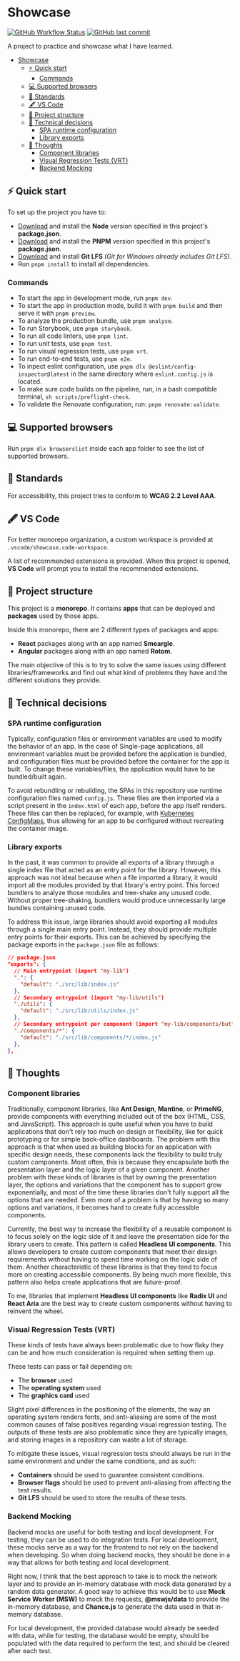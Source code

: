 # Showcase

[![GitHub Workflow Status](https://img.shields.io/github/actions/workflow/status/QuietNatu/showcase/ci.yml?style=for-the-badge)](https://github.com/QuietNatu/showcase/actions/workflows/ci.yml) [![GitHub last commit](https://img.shields.io/github/last-commit/QuietNatu/showcase?style=for-the-badge)](https://github.com/QuietNatu/showcase/branches/all)

A project to practice and showcase what I have learned.

- [Showcase](#showcase)
  - [⚡️ Quick start](#️-quick-start)
    - [Commands](#commands)
  - [💻 Supported browsers](#-supported-browsers)
  - [📝 Standards](#-standards)
  - [🖋️ VS Code](#️-vs-code)
  - [🧱 Project structure](#-project-structure)
  - [🔧 Technical decisions](#-technical-decisions)
    - [SPA runtime configuration](#spa-runtime-configuration)
    - [Library exports](#library-exports)
  - [💭 Thoughts](#-thoughts)
    - [Component libraries](#component-libraries)
    - [Visual Regression Tests (VRT)](#visual-regression-tests-vrt)
    - [Backend Mocking](#backend-mocking)

## ⚡️ Quick start

To set up the project you have to:

- [Download](https://nodejs.org/en/) and install the **Node** version specified in this project's **package.json**.
- [Download](https://pnpm.io/) and install the **PNPM** version specified in this project's **package.json**.
- [Download](https://git-lfs.com/) and install **Git LFS** _(Git for Windows already includes Git LFS)_.
- Run `pnpm install` to install all dependencies.

### Commands

- To start the app in development mode, run `pnpm dev`.
- To start the app in production mode, build it with `pnpm build` and then serve it with `pnpm preview`.
- To analyze the production bundle, use `pnpm analyse`.
- To run Storybook, use `pnpm storybook`.
- To run all code linters, use `pnpm lint`.
- To run unit tests, use `pnpm test`.
- To run visual regression tests, use `pnpm vrt`.
- To run end-to-end tests, use `pnpm e2e`.
- To inpect eslint configuration, use `pnpm dlx @eslint/config-inspector@latest` in the same directory where `eslint.config.js` is located.
- To make sure code builds on the pipeline, run, in a bash compatible terminal, `sh scripts/preflight-check`.
- To validate the Renovate configuration, run: `pnpm renovate:validate`.

## 💻 Supported browsers

Run `pnpm dlx browserslist` inside each app folder to see the list of supported browsers.

## 📝 Standards

For accessibility, this project tries to conform to **WCAG 2.2 Level AAA**.

## 🖋️ VS Code

For better monorepo organization, a custom workspace is provided at `.vscode/showcase.code-workspace`.

A list of recommended extensions is provided. When this project is opened, **VS Code** will prompt you to install the recommended extensions.

## 🧱 Project structure

This project is a **monorepo**. It contains **apps** that can be deployed and **packages** used by those apps.

Inside this monorepo, there are 2 different types of packages and apps:

- **React** packages along with an app named **Smeargle**.
- **Angular** packages along with an app named **Rotom**.

The main objective of this is to try to solve the same issues using different libraries/frameworks and find out what kind of problems they have and the different solutions they provide.

## 🔧 Technical decisions

### SPA runtime configuration

Typically, configuration files or environment variables are used to modify the behavior of an app. In the case of Single-page applications, all environment variables must be provided before the application is bundled, and configuration files must be provided before the container for the app is built. To change these variables/files, the application would have to be bundled/built again.

To avoid rebundling or rebuilding, the SPAs in this repository use runtime configuration files named `config.js`.
These files are then imported via a script present in the `index.html` of each app, before the app itself renders.
These files can then be replaced, for example, with [Kubernetes ConfigMaps](https://kubernetes.io/docs/tasks/configure-pod-container/configure-pod-configmap/), thus allowing for an app to be configured without recreating the container image.

### Library exports

In the past, it was common to provide all exports of a library through a single index file that acted as an entry point for the library. However, this approach was not ideal because when a file imported a library, it would import all the modules provided by that library's entry point. This forced bundlers to analyze those modules and tree-shake any unused code. Without proper tree-shaking, bundlers would produce unnecessarily large bundles containing unused code.

To address this issue, large libraries should avoid exporting all modules through a single main entry point. Instead, they should provide multiple entry points for their exports. This can be achieved by specifying the package exports in the `package.json` file as follows:

```json
// package.json
"exports": {
  // Main entrypoint (import "my-lib")
  ".": {
    "default": "./src/lib/index.js"
  },
  // Secondary entrypoint (import "my-lib/utils")
  "./utils": {
    "default": "./src/lib/utils/index.js"
  },
  // Secondary entrypoint per component (import "my-lib/components/button" / import "my-lib/components/table")
  "./components/*": {
    "default": "./src/lib/components/*/index.js"
  },
},

```

## 💭 Thoughts

### Component libraries

Traditionally, component libraries, like **Ant Design**, **Mantine**, or **PrimeNG**, provide components with everything included out of the box (HTML, CSS, and JavaScript). This approach is quite useful when you have to build applications that don't rely too much on design or flexibility, like for quick prototyping or for simple back-office dashboards. The problem with this approach is that when used as building blocks for an application with specific design needs, these components lack the flexibility to build truly custom components. Most often, this is because they encapsulate both the presentation layer and the logic layer of a given component. Another problem with these kinds of libraries is that by owning the presentation layer, the options and variations that the component has to support grow exponentially, and most of the time these libraries don't fully support all the options that are needed. Even more of a problem is that by having so many options and variations, it becomes hard to create fully accessible components.

Currently, the best way to increase the flexibility of a reusable component is to focus solely on the logic side of it and leave the presentation side for the library users to create. This pattern is called **Headless UI components**. This allows developers to create custom components that meet their design requirements without having to spend time working on the logic side of them. Another characteristic of these libraries is that they tend to focus more on creating accessible components. By being much more flexible, this pattern also helps create applications that are future-proof.

To me, libraries that implement **Headless UI components** like **Radix UI** and **React Aria** are the best way to create custom components without having to reinvent the wheel.

### Visual Regression Tests (VRT)

These kinds of tests have always been problematic due to how flaky they can be and how much consideration is required when setting them up.

These tests can pass or fail depending on:

- The **browser** used
- The **operating system** used
- The **graphics card** used

Slight pixel differences in the positioning of the elements, the way an operating system renders fonts, and anti-aliasing are some of the most common causes of false positives regarding visual regression testing. The outputs of these tests are also problematic since they are typically images, and storing images in a repository can waste a lot of storage.

To mitigate these issues, visual regression tests should always be run in the same environment and under the same conditions, and as such:

- **Containers** should be used to guarantee consistent conditions.
- **Browser flags** should be used to prevent anti-aliasing from affecting the test results.
- **Git LFS** should be used to store the results of these tests.

### Backend Mocking

Backend mocks are useful for both testing and local development. For testing, they can be used to do integration tests. For local development, these mocks serve as a way for the frontend to not rely on the backend when developing. So when doing backend mocks, they should be done in a way that allows for both testing and local development.

Right now, I think that the best approach to take is to mock the network layer and to provide an in-memory database with mock data generated by a random data generator. A good way to achieve this would be to use **Mock Service Worker (MSW)** to mock the requests, **@mswjs/data** to provide the in-memory database, and **Chance.js** to generate the data used in that in-memory database.

For local development, the provided database would already be seeded with data, while for testing, the database would be empty, should be populated with the data required to perform the test, and should be cleared after each test.
